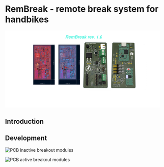 # RemBreak - remote break system for handbikes 

![PCB picture](pics/introduction.png)

## Introduction

## Development

![PCB inactive breakout modules](pics/development/assembled_modules_inactive.png)

![PCB active breakout modules](pics/development/assembled_modules_active.png)
